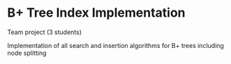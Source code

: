 # B+ Tree Index Implementation

Team project (3 students)

Implementation of all search and insertion algorithms for B+ trees including node splitting
